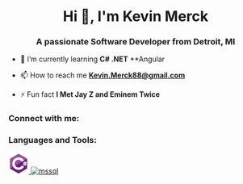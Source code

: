 <h1 align="center">Hi 👋, I'm Kevin Merck</h1>
<h3 align="center">A passionate Software Developer from Detroit, MI</h3>

- 🌱 I’m currently learning **C# .NET**  **Angular

- 📫 How to reach me **Kevin.Merck88@gmail.com**

- ⚡ Fun fact **I Met Jay Z and Eminem Twice**

<h3 align="left">Connect with me:</h3>
<p align="left">
</p>

<h3 align="left">Languages and Tools:</h3>
<p align="left"> <a href="https://www.w3schools.com/cs/" target="_blank" rel="noreferrer"> <img src="https://raw.githubusercontent.com/devicons/devicon/master/icons/csharp/csharp-original.svg" alt="csharp" width="40" height="40"/> </a> <a href="https://www.microsoft.com/en-us/sql-server" target="_blank" rel="noreferrer"> <img src="https://www.svgrepo.com/show/303229/microsoft-sql-server-logo.svg" alt="mssql" width="40" height="40"/> </a> </p>
